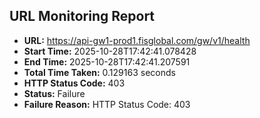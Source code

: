 ## URL Monitoring Report

- **URL:** https://api-gw1-prod1.fisglobal.com/gw/v1/health
- **Start Time:** 2025-10-28T17:42:41.078428
- **End Time:** 2025-10-28T17:42:41.207591
- **Total Time Taken:** 0.129163 seconds
- **HTTP Status Code:** 403
- **Status:** Failure
- **Failure Reason:** HTTP Status Code: 403

